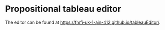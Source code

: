 Propositional tableau editor
============================
The editor can be found at https://fmfi-uk-1-ain-412.github.io/tableauEditor/.
